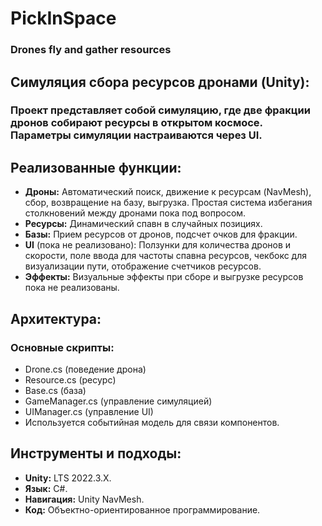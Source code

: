 # PickInSpace 
### Drones fly and gather resources

## Симуляция сбора ресурсов дронами (Unity):
### Проект представляет собой симуляцию, где две фракции дронов собирают ресурсы в открытом космосе. Параметры симуляции настраиваются через UI.

## Реализованные функции:
* **Дроны:** Автоматический поиск, движение к ресурсам (NavMesh), сбор, возвращение на базу, выгрузка. Простая система избегания столкновений между дронами пока под вопросом.
* **Ресурсы:** Динамический спавн в случайных позициях.
* **Базы:** Прием ресурсов от дронов, подсчет очков для фракции.
* **UI** (пока не реализовано): Ползунки для количества дронов и скорости, поле ввода для частоты спавна ресурсов, чекбокс для визуализации пути, отображение счетчиков ресурсов.
* **Эффекты:** Визуальные эффекты при сборе и выгрузке ресурсов пока не реализованы.
## Архитектура:
### Основные скрипты: 
* Drone.cs (поведение дрона)
* Resource.cs (ресурс)
* Base.cs (база)
* GameManager.cs (управление симуляцией)
* UIManager.cs (управление UI)
* Используется событийная модель для связи компонентов.


## Инструменты и подходы:
* **Unity:** LTS 2022.3.X.
* **Язык:** C#.
* **Навигация:** Unity NavMesh.
* **Код:** Объектно-ориентированное программирование.
